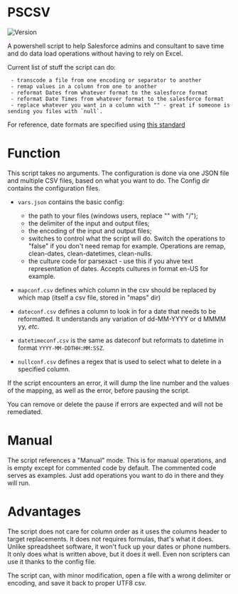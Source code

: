 # PSCSV
![Version](https://img.shields.io/badge/Version-1.3-blue.svg)

A powershell script to help Salesforce admins and consultant to save time and do data load operations without having to rely on Excel.

Current list of stuff the script can do:

	 - transcode a file from one encoding or separator to another
	 - remap values in a column from one to another
	 - reformat Dates from whatever format to the salesforce format
	 - reformat Date Times from whatever format to the salesforce format
	 - replace whatever you want in a column with "" - great if someone is sending you files with `null`.
	 
For reference, date formats are specified using [this standard](https://docs.microsoft.com/en-us/dotnet/standard/base-types/standard-date-and-time-format-strings?view=netframework-4.8)

# Function

This script takes no arguments. The configuration is done via one JSON file and multiple CSV files, based on what you want to do.
The Config dir contains the configuration files.

* `vars.json` contains the basic config:

	- the path to your files (windows users, replace "\" with "/");
	- the delimiter of the input and output files;
	- the encoding of the input and output files;
	- switches to control what the script will do. Switch the operations to "false" if you don't need remap for example. Operations are remap, clean-dates, clean-datetimes, clean-nulls.
	- the culture code for parsexact - use this if you ahve text representation of dates. Accepts cultures in format en-US for example.

* `mapconf.csv` defines which column in the csv should be replaced by which map (itself a csv file, stored in "maps" dir)
* `dateconf.csv` defines a column to look in for a date that needs to be reformatted. It understands any variation of dd-MM-YYYY or d MMMM yy, _etc_.
* `datetimeconf.csv` is the same as dateconf but reformats to datetime in format `YYYY-MM-DDTHH:MM:SSZ`.
* `nullconf.csv` defines a regex that is used to select what to delete in a specified column.

If the script encounters an error, it will dump the line number and the values of the mapping, as well as the error, before pausing the script.

You can remove or delete the pause if errors are expected and will not be remediated.

# Manual

The script references a "Manual" mode.
This is for manual operations, and is empty except for commented code by default.
The commented code serves as examples.
Just add operations you want to do in there and they will run.


# Advantages

The script does not care for column order as it uses the columns header to target replacements.
It does not requires formulas, that's what it does.
Unlike spreadsheet software, it won't fuck up your dates or phone numbers.
It only does what is written above, but it does it well.
Even non scripters can use it thanks to the config file.

The script can, with minor modification, open a file with a wrong delimiter or encoding, and save it back to proper UTF8 csv.
